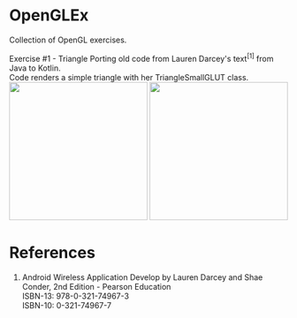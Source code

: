 # OpenGLEx
Collection of OpenGL exercises.

Exercise #1 - Triangle
Porting old code from Lauren Darcey's text<sup>[1]</sup> from Java to Kotlin. \
Code renders a simple triangle with her TriangleSmallGLUT class. \
<img width="250" src="https://user-images.githubusercontent.com/1282659/183309371-5df12301-39d4-4b17-a396-75f476537d72.jpg"> <img width="250" src="https://user-images.githubusercontent.com/1282659/183309374-d6428fae-b1c3-4542-a661-57d0e4316234.jpg">

# References

1. Android Wireless Application Develop by Lauren Darcey and Shae Conder, 2nd Edition - Pearson Education \
ISBN-13: 978-0-321-74967-3 \
ISBN-10: 0-321-74967-7

